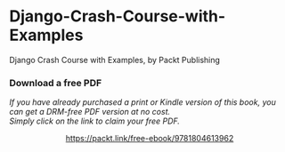 # Django-Crash-Course-with-Examples
Django Crash Course with Examples, by Packt Publishing
### Download a free PDF

 <i>If you have already purchased a print or Kindle version of this book, you can get a DRM-free PDF version at no cost.<br>Simply click on the link to claim your free PDF.</i>
<p align="center"> <a href="https://packt.link/free-ebook/9781804613962">https://packt.link/free-ebook/9781804613962 </a> </p>